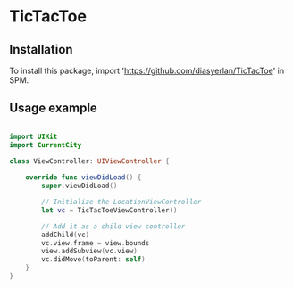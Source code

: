 # TicTacToe
## Installation

To install this package, import 'https://github.com/diasyerlan/TicTacToe' in SPM.

## Usage example

```swift

import UIKit
import CurrentCity

class ViewController: UIViewController {
    
    override func viewDidLoad() {
        super.viewDidLoad()

        // Initialize the LocationViewController
        let vc = TicTacToeViewController()

        // Add it as a child view controller
        addChild(vc)
        vc.view.frame = view.bounds
        view.addSubview(vc.view)
        vc.didMove(toParent: self)
    }
}

```
